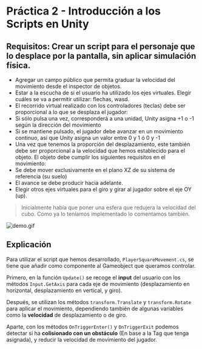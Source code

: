 # Práctica 2 - Introducción a los Scripts en Unity

## Requisitos: Crear un script para el personaje que lo desplace por la pantalla, sin aplicar simulación física.
* Agregar un campo público que permita graduar la velocidad del movimiento desde el inspector de objetos.
* Estar a la escucha de si el usuario ha utilizado los ejes virtuales. Elegir cuáles se va a permitir utilizar: flechas, wasd.
* El recorrido virtual realizado con los controladores (teclas) debe ser proporcional a lo que se desplaza el jugador:
* Si sólo pulsa una vez, corresponderá a una unidad, Unity asigna +1 o -1 según la dirección del movimiento
* Si se mantiene pulsado, el jugador debe avanzar en un movimiento continuo, así que Unity asigna un valor entre 0 y 1 ó 0 y -1
* Una vez que tenemos la proporción del desplazamiento, este también debe ser proporcional a la velocidad que hemos establecido para el objeto. El objeto debe cumplir los siguientes requisitos en el movimiento:
* Se debe mover exclusivamente en el plano XZ de su sistema de referencia (su suelo)
* El avance se debe producir hacia adelante. 
* Elegir otros ejes virtuales para el giro y girar al jugador sobre el eje OY (up).

> Inicialmente había que poner una esfera que redujera la velocidad del cubo. Como ya lo teníamos implementado lo comentamos también.


![demo.gif](demo.gif)

## Explicación

Para utilizar el script que hemos desarrollado, `PlayerSquareMovement.cs`, se tiene que añadir como componente al Gameobject que queramos controlar.

Primero, en la función `Update()` se recoge el __input__ del usuario con los métodos `Input.GetAxis` para cada eje de movimiento (desplazamiento en horizontal, desplazamiento en vertical, y giro).

Después, se utilizan los métodos `transform.Translate` y `transform.Rotate` para aplicar el movimiento, dependiendo también de algunas variables como la __velocidad__ de desplazamiento o de giro.

Aparte, con los métodos `OnTriggerEnter()` y `OnTriggerExit` podemos detectar si ha __colisionado con un obstáculo__ (En base a la Tag que tenga asignada), y reducir la velocidad de movimiento del jugador.

